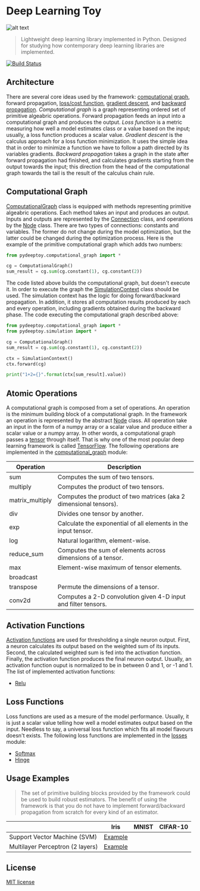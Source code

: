 # Deep Learning Toy

![alt text](../master/logo.jpg)

> Lightweight deep learning library implemented in Python. Designed for studying how contemporary deep learning libraries are implemented.

[![Build Status](https://travis-ci.org/stormy-ua/DeepLearningToy.svg?branch=master)](https://travis-ci.org/stormy-ua/DeepLearningToy)

## Architecture
There are several core ideas used by the framework: [computational graph](http://colah.github.io/posts/2015-08-Backprop/), forward propagation, [loss/cost function](https://en.wikipedia.org/wiki/Loss_function), [gradient descent](https://en.wikipedia.org/wiki/Gradient_descent), and [backward propagation](http://neuralnetworksanddeeplearning.com/chap2.html).
*Computational graph* is a graph representing ordered set of primitive algeabric operations. Forward propagation feeds an input into a computational graph and produces the output. *Loss function* is a metric measuring how well a model estimates class or a value based on the input; usually, a loss function produces a scalar value. *Gradient descent* is the calculus approach for a loss function minimization. It uses the simple idea that in order to minimize a function we have to follow a path directed by its variables gradients. *Backward propagation* takes a graph in the state after forward propagation had finished, and calculates gradients starting from the output towards the input; this direction from the head of the computational graph towards the tail is the result of the calculus chain rule.

## Computational Graph
[ComputationalGraph](../master/src/pydeeptoy/computational_graph.py) class is equipped with methods representing primitive algeabric operations. Each method takes an input and produces an output. Inputs and outputs are represented by the [Connection](../master/src/pydeeptoy/nodes.py) class, and operations by the [Node](../master/src/pydeeptoy/nodes.py) class. There are two types of connections: constants and variables. The former do not change during the model optimization, but the latter could be changed during the optimization process. Here is the example of the primitive computational graph which adds two numbers:

```python
from pydeeptoy.computational_graph import *

cg = ComputationalGraph()
sum_result = cg.sum(cg.constant(1), cg.constant(2))
```
The code listed above builds the computational graph, but doesn't execute it. In order to execute the graph the [SimulationContext](../master/src/pydeeptoy/simulation.py) class should be used. The simulation context has the logic for doing forward/backward propagation. In addition, it stores all computation results produced by each and every operation, including gradients obtained during the backward phase. The code executing the computational graph described above:

```python
from pydeeptoy.computational_graph import *
from pydeeptoy.simulation import *

cg = ComputationalGraph()
sum_result = cg.sum(cg.constant(1), cg.constant(2))

ctx = SimulationContext()
ctx.forward(cg)

print("1+2={}".format(ctx[sum_result].value))
```

## Atomic Operations
A computational graph is composed from a set of operations. An operation is the minimum building block of a computational graph. In the framework an operation is represented by the abstract [Node](../master/src/pydeeptoy/nodes.py) class. All operation take an input in the form of a numpy array or a scalar value and produce either a scalar value or a numpy array. In other words, a computational graph passes a [tensor](https://en.wikipedia.org/wiki/Tensor) through itself. That is why one of the most popular deep learning framework is called [TensorFlow](https://www.tensorflow.org). The following operations are implemented in the [computational_graph](../master/src/pydeeptoy/computational_graph.py) module:

| Operation | Description
--- | ---
sum | Computes the sum of two tensors.
multiply | Computes the product of two tensors.
matrix_multiply | Computes the product of two matrices (aka 2 dimensional tensors).
div | Divides one tensor by another.
exp | Calculate the exponential of all elements in the input tensor. |
log | Natural logarithm, element-wise. |
reduce_sum | Computes the sum of elements across dimensions of a tensor. |
max | Element-wise maximum of tensor elements. |
broadcast | |
transpose | Permute the dimensions of a tensor. |
conv2d | Computes a 2-D convolution given 4-D input and filter tensors. |


## Activation Functions
[Activation functions](https://en.wikipedia.org/wiki/Activation_function) are used for thresholding a single neuron output. First, a neuron calculates its output based on the weighted sum of its inputs. Second, the calculated weighted sum is fed into the activation function. Finally, the activation function produces the final neuron output. Usually, an activation function ouput is normalized to be in between 0 and 1, or -1 and 1. The list of implemented activation functions:

* [Relu](../master/src/pydeeptoy/activations.py)

## Loss Functions
Loss functions are used as a mesure of the model performance. Usually, it is just a scalar value telling how well a model estimates output based on the input. Needless to say, a universal loss function which fits all model flavours doesn't exists. The following loss functions are implemented in the [losses](../master/src/pydeeptoy/losses.py) module:

* [Softmax](https://en.wikipedia.org/wiki/Softmax_function)
* [Hinge](https://en.wikipedia.org/wiki/Hinge_loss)

## Usage Examples

> The set of primitive building blocks provided by the framework could be used to build robust estimators. The benefit of using the framework is that you do not have to implement forward/backward propagation from scratch for every kind of an estimator.

| | Iris | MNIST | CIFAR-10
--- | --- | --- | ---
| Support Vector Machine (SVM)| [Example](../master/src/examples/iris_svm_classification.ipynb) | |
| Multilayer Perceptron (2 layers)| [Example](../master/src/examples/iris_2_layer_neural_network_classification.ipynb) | |

## License

[MIT license](http://opensource.org/licenses/mit-license.php)
